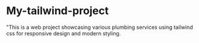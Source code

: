 # My-tailwind-project
"This is a web project showcasing various plumbing services using tailwind css for responsive design and modern styling.
